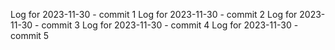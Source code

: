 Log for 2023-11-30 - commit 1
Log for 2023-11-30 - commit 2
Log for 2023-11-30 - commit 3
Log for 2023-11-30 - commit 4
Log for 2023-11-30 - commit 5
